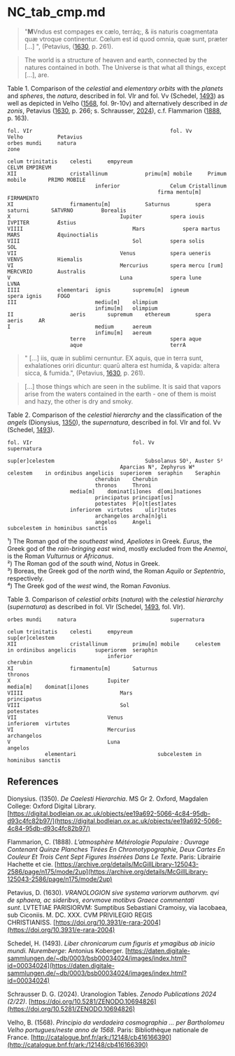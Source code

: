 # NC_tab_cmp.md

>"**M**Vndus est compages ex cælo, terráq;, & iis naturis coagmentata quæ vtroque continentur. Cœlum est id quod omnia, quæ sunt, præter [...] ", (Petavius, ([1630](https://doi.org/10.3931/e-rara-2004), p. 261).

>The world is a structure of heaven and earth, connected by the natures contained in both.
The Universe is that what all things, except [...], are.

Table 1. Comparison of the *celestial* and *elementary orbits* with the *planets* and *spheres*, the *natura*, described in fol. VIr and fol. Vv (Schedel, [1493](https://daten.digitale-sammlungen.de/~db/0003/bsb00034024/images/index.html?id=00034024)) as well as depicted in Velho ([1568](http://catalogue.bnf.fr/ark:/12148/cb416166390), fol. 9r-10v) and alternatively described in *de zonis*, Petavius ([1630](https://doi.org/10.3931/e-rara-2004), p. 266; s. Schrausser, [2024](https://doi.org/10.5281/ZENODO.10694826)), c.f. Flammarion ([1888](https://archive.org/details/McGillLibrary-125043-2586/page/n175/mode/2up), p. 163).
~~~
fol. VIr											fol. Vv			Velho			Petavius
orbes mundi		natura															zone

celum trinitatis	celesti		empyreum									CELVM EMPIREVM
XII					cristallinum			primu[m] mobile		Primum mobile		PRIMO MOBILE
							inferior				Celum Cristallinum		
												firma mentu[m]		FIRMAMENTO
XI					firmamentu[m]			Saturnus		spera saturni		SATVRNO			Borealis
X									Iupiter			spera iouis		IVPITER			Æstius
VIIII									Mars			spera martus		MARS			Æquinoctialis
VIII									Sol			spera solis		SOL
VII									Venus			spera ueneris		VENVS			Hiemalis
VI									Mercurius		spera mercu [rum]	MERCVRIO		Australis
V									Luna			spera lune		LVNA
IIII			elementari	ignis		supremu[m]	igneum			spera ignis		FOGO
III							mediu[m]	olimpium				
							infimu[m]	olimpium				
II					aeris		supremum	ethereum		spera aeris		AR
I							medium		aereum				
							infimu[m]	aereum				
					terre							spera aque		
					aque							terrA
~~~

>" [...] iis, quæ in sublimi cernuntur.
EX aquis, que in terra sunt, exhalationes oriri dicuntur: quarū altera est humida, & vapida: altera sicca, & fumida.", (Petavius, [1630](https://doi.org/10.3931/e-rara-2004), p. 261).

> [...] those things which are seen in the sublime.
It is said that vapors arise from the waters contained in the earth - one of them is moist and hazy, the other is dry and smoky.

Table 2. Comparison of the *celestial hierarchy* and the classification of the *angels* (Dionysius, [1350](https://digital.bodleian.ox.ac.uk/objects/ee19a692-5066-4c84-95db-d93c4fc82b97/)), the *supernatura*, described in fol. VIr and fol. Vv (Schedel, [1493](https://daten.digitale-sammlungen.de/~db/0003/bsb00034024/images/index.html?id=00034024)).
~~~
fol. VIr								fol. Vv	
supernatura												

sup[er]celestem								Subsolanus SO¹, Auster S²	
									Aparcias N³, Zephyrus W⁴	
celestem	in ordinibus angelicis	superiorem	seraphin	Seraphin			
							cherubin	Cherubin			
							thronos		Throni				
					media[m]	dominat[i]ones	d[omi]nationes			
							principatus	principat[us]			
							potestates	P[o]t[est]ates			
					inferiorem	virtutes	u[ir]tutes			
							archangelos	archa[n]gli			
							angelos		Angeli				
subcelestem	in hominibus sanctis									
~~~										
¹) The Roman god of the *southeast* wind, *Apeliotes* in Greek. *Eurus*, the Greek god of the *rain-bringing east* wind, mostly excluded from the *Anemoi*, is the Roman *Vulturnus* or *Africanus*.    
²) The Roman god of the *south* wind, *Notus* in Greek.  
³) Boreas, the Greek god of the *north* wind, the Roman *Aquilo* or *Septentrio*, respectively.  
⁴) The Greek god of the *west* wind, the Roman *Favonius*.  

Table 3. Comparison of *celestial orbits* (*natura*) with the *celestial hierarchy* (*supernatura*) as described in fol. VIr (Schedel, [1493](https://daten.digitale-sammlungen.de/~db/0003/bsb00034024/images/index.html?id=00034024), fol. VIr).
~~~						
orbes mundi		natura								supernatura			

celum trinitatis	celesti		empyreum					sup[er]celestem			
XII					cristallinum		primu[m] mobile		celestem	in ordinibus angelicis		superiorem	seraphin
								inferior										cherubin
XI					firmamentu[m]		Saturnus										thronos
X								Iupiter									media[m]	dominat[i]ones
VIIII								Mars											principatus
VIII								Sol											potestates
VII								Venus									inferiorem	virtutes
VI								Mercurius										archangelos
V								Luna											angelos
			elementari							subcelestem	in hominibus sanctis
~~~

## References

Dionysius. (1350). *De Caelesti Hierarchia*. MS Gr 2. Oxford, Magdalen College: Oxford Digital Library. [https://digital.bodleian.ox.ac.uk/objects/ee19a692-5066-4c84-95db-d93c4fc82b97/](https://digital.bodleian.ox.ac.uk/objects/ee19a692-5066-4c84-95db-d93c4fc82b97/)

Flammarion, C. (1888). *L’atmosphère Métérologie Populaire : Ouvrage Contenant Quinze Planches Tirées En Chromotypographie, Deux Cartes En Couleur Et Trois Cent Sept Figures Insérées Dans Le Texte*. Paris: Librairie Hachette et cie. [https://archive.org/details/McGillLibrary-125043-2586/page/n175/mode/2up](https://archive.org/details/McGillLibrary-125043-2586/page/n175/mode/2up)

Petavius, D. (1630). *VRANOLOGION sive systema variorvm authorvm. qvi de sphaera, ac sideribvs, eorvmove motibvs Graece commentati sunt*. LVTETIAE PARISIORVM: Sumptibus Sebastiani Cramoisy, via Iacobaea, sub Ciconiis. M. DC. XXX. CVM PRIVILEGIO REGIS CHRISTIANISS. [https://doi.org/10.3931/e-rara-2004](https://doi.org/10.3931/e-rara-2004)

Schedel, H. (1493). *Liber chronicarum cum figuris et ymagibus ab inicio mundi. Nuremberge*: Antonius Koberger. [https://daten.digitale-sammlungen.de/~db/0003/bsb00034024/images/index.html?id=00034024](https://daten.digitale-sammlungen.de/~db/0003/bsb00034024/images/index.html?id=00034024)

Schrausser D. G. (2024). Uranologion Tables. *Zenodo Publications 2024 (2/22)*. [https://doi.org/10.5281/ZENODO.10694826](https://doi.org/10.5281/ZENODO.10694826)

Velho, B. (1568). *Principio da verdadeira cosmographia ... per Bartholomeu Velho portugues/neste anno de 1568*. Paris: Bibliothèque nationale de France. [http://catalogue.bnf.fr/ark:/12148/cb416166390](http://catalogue.bnf.fr/ark:/12148/cb416166390)
